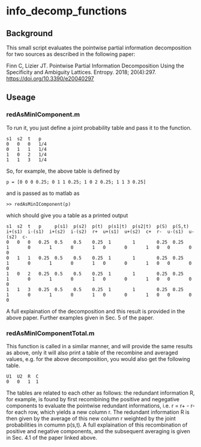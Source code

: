 # info_decomp_functions



## Background

This small script evaluates the pointwise partial information decomposition for two sources as described in the following paper: 

Finn C, Lizier JT. 
Pointwise Partial Information Decomposition Using the Specificity and Ambiguity Lattices. 
Entropy. 2018; 20(4):297. 
https://doi.org/10.3390/e20040297 


## Useage

### redAsMinIComponent.m

To run it, you just define a joint probability table and pass it to the function.

    s1 	s2 	t 	p
    0 	0 	0 	1/4
    0 	1 	1 	1/4
    1 	0 	2 	1/4
    1 	1 	3 	1/4

So, for example, the above table is defined by

    p = [0 0 0 0.25; 0 1 1 0.25; 1 0 2 0.25; 1 1 3 0.25]

and is passed as to matlab as

    >> redAsMinIComponent(p)

which should give you a table as a printed output

    s1 	s2 	t 	p 	  p(s1)  p(s2) 	p(t)  p(s1|t)  p(s2|t) 	p(S)  p(S,t)  i+(s1)  i-(s1)  i+(s2)  i-(s2)  r+  u+(s1)  u+(s2)  c+  r-  u-(s1)  u-(s2)  c-
    0  	0 	0 	0.25  0.5    0.5   	0.25  1 	   1 	    0.25  0.25    1 	  0       1       0       1   0 	  0       1   0   0       0       0
    0 	1 	1 	0.25  0.5 	 0.5 	0.25  1 	   1 	    0.25  0.25 	  1       0 	  1 	  0 	  1   0 	  0       1   0   0 	  0       0
    1 	0 	2 	0.25  0.5    0.5 	0.25  1 	   1 	    0.25  0.25 	  1 	  0 	  1 	  0 	  1   0 	  0 	  1   0   0 	  0       0
    1 	1 	3 	0.25  0.5 	 0.5    0.25  1 	   1 	    0.25  0.25 	  1 	  0 	  1 	  0 	  1   0 	  0 	  1   0   0 	  0       0

A full explaination of the decomposition and this result is provided in the above paper. Further examples given in Sec. 5 of the paper.

### redAsMinIComponentTotal.m

This function is called in a similar manner, and will provide the same results as above, only it will also print a table of the recombine and averaged 
values, e.g. for the above decomposition, you would also get the following table.
    
    U1 	U2 	R  C
    0 	0 	1  1

The tables are related to each other as follows: the redundant information R, for example, is found by first recombining the positive and negegative 
components to evaluate the pointwise redundant informations, i.e. r = r+ - r- for each row, which yields a new column r. The redundant information R is 
then given by the average of this new column r weighted by the joint probabilities in comumn p(s,t). A full explaination of this recombination of 
positive and negative components, and the subsequent averaging is given in Sec. 4.1 of the paper linked above.

